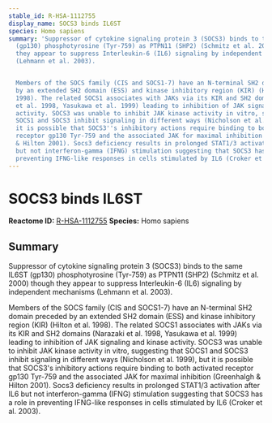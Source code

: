 ```yaml
---
stable_id: R-HSA-1112755
display_name: SOCS3 binds IL6ST
species: Homo sapiens
summary: 'Suppressor of cytokine signaling protein 3 (SOCS3) binds to the same IL6ST
  (gp130) phosphotyrosine (Tyr-759) as PTPN11 (SHP2) (Schmitz et al. 2000) though
  they appear to suppress Interleukin-6 (IL6) signaling by independent mechanisms
  (Lehmann et al. 2003).


  Members of the SOCS family (CIS and SOCS1-7) have an N-terminal SH2 domain preceded
  by an extended SH2 domain (ESS) and kinase inhibitory region (KIR) (Hilton et al.
  1998). The related SOCS1 associates with JAKs via its KIR and SH2 domains (Narazaki
  et al. 1998, Yasukawa et al. 1999) leading to inhibition of JAK signaling and kinase
  activity. SOCS3 was unable to inhibit JAK kinase activity in vitro, suggesting that
  SOCS1 and SOCS3 inhibit signaling in different ways (Nicholson et al. 1999), but
  it is possible that SOCS3''s inhibitory actions require binding to both activated
  receptor gp130 Tyr-759 and the associated JAK for maximal inhibition (Greenhalgh
  & Hilton 2001). Socs3 deficiency results in prolonged STAT1/3 activation after IL6
  but not interferon-gamma (IFNG) stimulation suggesting that SOCS3 has a role in
  preventing IFNG-like responses in cells stimulated by IL6 (Croker et al. 2003).'
---
```


# SOCS3 binds IL6ST
**Reactome ID:** [R-HSA-1112755](https://reactome.org/content/detail/R-HSA-1112755)
**Species:** Homo sapiens

## Summary

Suppressor of cytokine signaling protein 3 (SOCS3) binds to the same IL6ST (gp130) phosphotyrosine (Tyr-759) as PTPN11 (SHP2) (Schmitz et al. 2000) though they appear to suppress Interleukin-6 (IL6) signaling by independent mechanisms (Lehmann et al. 2003).

Members of the SOCS family (CIS and SOCS1-7) have an N-terminal SH2 domain preceded by an extended SH2 domain (ESS) and kinase inhibitory region (KIR) (Hilton et al. 1998). The related SOCS1 associates with JAKs via its KIR and SH2 domains (Narazaki et al. 1998, Yasukawa et al. 1999) leading to inhibition of JAK signaling and kinase activity. SOCS3 was unable to inhibit JAK kinase activity in vitro, suggesting that SOCS1 and SOCS3 inhibit signaling in different ways (Nicholson et al. 1999), but it is possible that SOCS3's inhibitory actions require binding to both activated receptor gp130 Tyr-759 and the associated JAK for maximal inhibition (Greenhalgh & Hilton 2001). Socs3 deficiency results in prolonged STAT1/3 activation after IL6 but not interferon-gamma (IFNG) stimulation suggesting that SOCS3 has a role in preventing IFNG-like responses in cells stimulated by IL6 (Croker et al. 2003).

